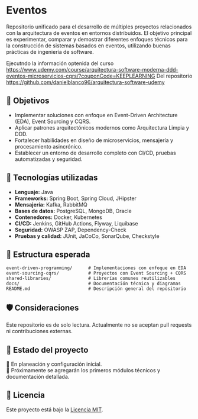 # Eventos

Repositorio unificado para el desarrollo de múltiples proyectos relacionados con la arquitectura de eventos en entornos distribuidos. El objetivo principal es experimentar, comparar y demostrar diferentes enfoques técnicos para la construcción de sistemas basados en eventos, utilizando buenas prácticas de ingeniería de software.

Ejecutndo la información optenida del curso https://www.udemy.com/course/arquitectura-software-moderna-ddd-eventos-microservicios-cqrs/?couponCode=KEEPLEARNING
Del repositorio https://github.com/danielblanco96/arquitectura-software-udemy

## 🎯 Objetivos

- Implementar soluciones con enfoque en Event-Driven Architecture (EDA), Event Sourcing y CQRS.
- Aplicar patrones arquitectónicos modernos como Arquitectura Limpia y DDD.
- Fortalecer habilidades en diseño de microservicios, mensajería y procesamiento asincrónico.
- Establecer un entorno de desarrollo completo con CI/CD, pruebas automatizadas y seguridad.

## 🧱 Tecnologías utilizadas

- **Lenguaje:** Java
- **Frameworks:** Spring Boot, Spring Cloud, JHipster
- **Mensajería:** Kafka, RabbitMQ
- **Bases de datos:** PostgreSQL, MongoDB, Oracle
- **Contenedores:** Docker, Kubernetes
- **CI/CD:** Jenkins, GitHub Actions, Flyway, Liquibase
- **Seguridad:** OWASP ZAP, Dependency-Check
- **Pruebas y calidad:** JUnit, JaCoCo, SonarQube, Checkstyle

## 📂 Estructura esperada

```
event-driven-programming/      # Implementaciones con enfoque en EDA
event-sourcing-cqrs/           # Proyectos con Event Sourcing + CQRS
shared-libraries/              # Librerías comunes reutilizables
docs/                          # Documentación técnica y diagramas
README.md                      # Descripción general del repositorio
```

## 🛡️ Consideraciones

Este repositorio es de solo lectura. Actualmente no se aceptan pull requests ni contribuciones externas.

## 🧭 Estado del proyecto

📌 En planeación y configuración inicial.  
📌 Próximamente se agregarán los primeros módulos técnicos y documentación detallada.

## 📄 Licencia

Este proyecto está bajo la [Licencia MIT](LICENSE).